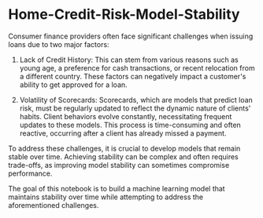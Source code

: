 # Home-Credit-Risk-Model-Stability

Consumer finance providers often face significant challenges when issuing loans due to two major factors:

1. Lack of Credit History: This can stem from various reasons such as young age, a preference for cash transactions, or recent relocation from a different country. These factors can negatively impact a customer's ability to get approved for a loan.

2. Volatility of Scorecards: Scorecards, which are models that predict loan risk, must be regularly updated to reflect the dynamic nature of clients' habits. Client behaviors evolve constantly, necessitating frequent updates to these models. This process is time-consuming and often reactive, occurring after a client has already missed a payment.

To address these challenges, it is crucial to develop models that remain stable over time. Achieving stability can be complex and often requires trade-offs, as improving model stability can sometimes compromise performance.

The goal of this notebook is to build a machine learning model that maintains stability over time while attempting to address the aforementioned challenges.

